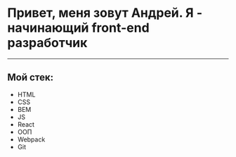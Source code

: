 # Привет, меня зовут Андрей. Я - начинающий front-end разработчик
---
## Мой стек:
* HTML
* CSS
* BEM
* JS
* React
* ООП
* Webpack
* Git
